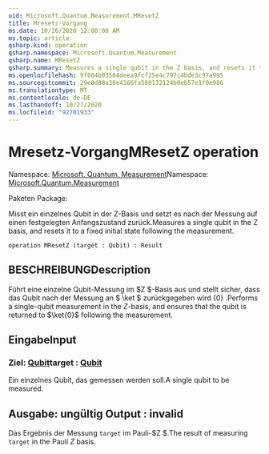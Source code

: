 ```yaml
---
uid: Microsoft.Quantum.Measurement.MResetZ
title: Mresetz-Vorgang
ms.date: 10/26/2020 12:00:00 AM
ms.topic: article
qsharp.kind: operation
qsharp.namespace: Microsoft.Quantum.Measurement
qsharp.name: MResetZ
qsharp.summary: Measures a single qubit in the Z basis, and resets it to a fixed initial state following the measurement.
ms.openlocfilehash: 9f084b03504deea9fcf25e4c797c4bde3c97a995
ms.sourcegitcommit: 29e0d88a30e4166fa580132124b0eb57e1f0e986
ms.translationtype: MT
ms.contentlocale: de-DE
ms.lasthandoff: 10/27/2020
ms.locfileid: "92701933"
---
```

# <a name="mresetz-operation"></a><span data-ttu-id="cd0f7-102">Mresetz-Vorgang</span><span class="sxs-lookup"><span data-stu-id="cd0f7-102">MResetZ operation</span></span>

<span data-ttu-id="cd0f7-103">Namespace: [Microsoft. Quantum. Measurement](xref:Microsoft.Quantum.Measurement)</span><span class="sxs-lookup"><span data-stu-id="cd0f7-103">Namespace: [Microsoft.Quantum.Measurement](xref:Microsoft.Quantum.Measurement)</span></span>

<span data-ttu-id="cd0f7-104">Paketen [](https://nuget.org/packages/)</span><span class="sxs-lookup"><span data-stu-id="cd0f7-104">Package: [](https://nuget.org/packages/)</span></span>


<span data-ttu-id="cd0f7-105">Misst ein einzelnes Qubit in der Z-Basis und setzt es nach der Messung auf einen festgelegten Anfangszustand zurück.</span><span class="sxs-lookup"><span data-stu-id="cd0f7-105">Measures a single qubit in the Z basis, and resets it to a fixed initial state following the measurement.</span></span>

```qsharp
operation MResetZ (target : Qubit) : Result
```


## <a name="description"></a><span data-ttu-id="cd0f7-106">BESCHREIBUNG</span><span class="sxs-lookup"><span data-stu-id="cd0f7-106">Description</span></span>

<span data-ttu-id="cd0f7-107">Führt eine einzelne Qubit-Messung im $Z $-Basis aus und stellt sicher, dass das Qubit nach der Messung an $ \ket $ zurückgegeben wird {0} .</span><span class="sxs-lookup"><span data-stu-id="cd0f7-107">Performs a single-qubit measurement in the $Z$-basis, and ensures that the qubit is returned to $\ket{0}$ following the measurement.</span></span>

## <a name="input"></a><span data-ttu-id="cd0f7-108">Eingabe</span><span class="sxs-lookup"><span data-stu-id="cd0f7-108">Input</span></span>

### <a name="target--qubit"></a><span data-ttu-id="cd0f7-109">Ziel: [Qubit](xref:microsoft.quantum.lang-ref.qubit)</span><span class="sxs-lookup"><span data-stu-id="cd0f7-109">target : [Qubit](xref:microsoft.quantum.lang-ref.qubit)</span></span>

<span data-ttu-id="cd0f7-110">Ein einzelnes Qubit, das gemessen werden soll.</span><span class="sxs-lookup"><span data-stu-id="cd0f7-110">A single qubit to be measured.</span></span>



## <a name="output--__invalidresult__"></a><span data-ttu-id="cd0f7-111">Ausgabe: __ungültig <Result>__</span><span class="sxs-lookup"><span data-stu-id="cd0f7-111">Output : __invalid<Result>__</span></span>

<span data-ttu-id="cd0f7-112">Das Ergebnis der Messung `target` im Pauli-$Z $.</span><span class="sxs-lookup"><span data-stu-id="cd0f7-112">The result of measuring `target` in the Pauli $Z$ basis.</span></span>